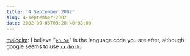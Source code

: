 ```yaml
---
title: '4 September 2002'
slug: 4-september-2002
date: 2002-09-05T03:20:48+08:00
---
```


[malcolm](http://www.advogato.org/person/malcolm/): I believe
\"[`en_SE`](http://www.debian.org/international/l10n/po/en_SE)\" is the
language code you are after, although google seems to use
[`xx-bork`](http://www.google.com/search?hl=xx-bork).
